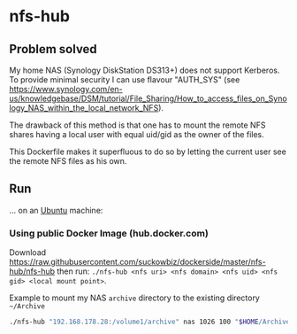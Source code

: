 # nfs-hub

## Problem solved

My home NAS (Synology DiskStation DS313+) does not support Kerberos. To provide minimal security I can use flavour "AUTH_SYS" (see <https://www.synology.com/en-us/knowledgebase/DSM/tutorial/File_Sharing/How_to_access_files_on_Synology_NAS_within_the_local_network_NFS>).

The drawback of this method is that one has to mount the remote NFS shares having a local user with equal uid/gid as the owner of the files.

This Dockerfile makes it superfluous to do so by letting the current user see the remote NFS files as his own.

## Run

...  on an [Ubuntu](http://www.ubuntu.com/download/desktop) machine:

### Using public Docker Image (hub.docker.com)

Download <https://raw.githubusercontent.com/suckowbiz/dockerside/master/nfs-hub/nfs-hub> then run: `./nfs-hub <nfs uri> <nfs domain> <nfs uid> <nfs gid> <local mount point>`.

Example to mount my NAS `archive` directory to the existing directory `~/Archive`

```bash
./nfs-hub "192.168.178.28:/volume1/archive" nas 1026 100 "$HOME/Archive"
```